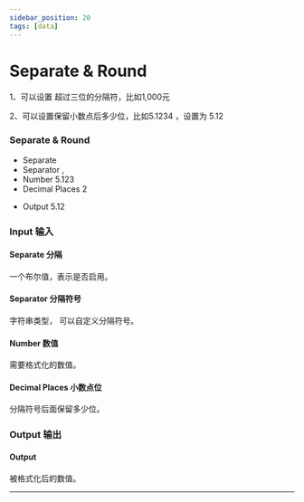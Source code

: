 ```yaml
---
sidebar_position: 20
tags: [data]
---
```


# Separate & Round

1、可以设置 超过三位的分隔符，比如1,000元

2、可以设置保留小数点后多少位，比如5.1234 ，设置为 5.12

<div className="patch-container">
    <div className="patch processor">
        <h3>Separate & Round</h3>
        <ul className="inputs">
            <li>Separate <span className="checkbox-off"></span></li>
            <li>Separator <span>,</span></li>
            <li>Number <span>5.123</span></li>
            <li>Decimal Places <span>2</span></li>
        </ul>
        <ul className="outputs">
            <li>Output <span>5.12</span></li>
        </ul>
    </div>
</div>

<div className="port-descriptions">
<div className="inputs">

### Input 输入

#### Separate 分隔

一个布尔值，表示是否启用。

#### Separator 分隔符号

字符串类型， 可以自定义分隔符号。

#### Number 数值

需要格式化的数值。

#### Decimal Places 小数点位

分隔符号后面保留多少位。

</div>
<div className="outputs">

### Output 输出

#### Output 

被格式化后的数值。

</div>
</div>


------
